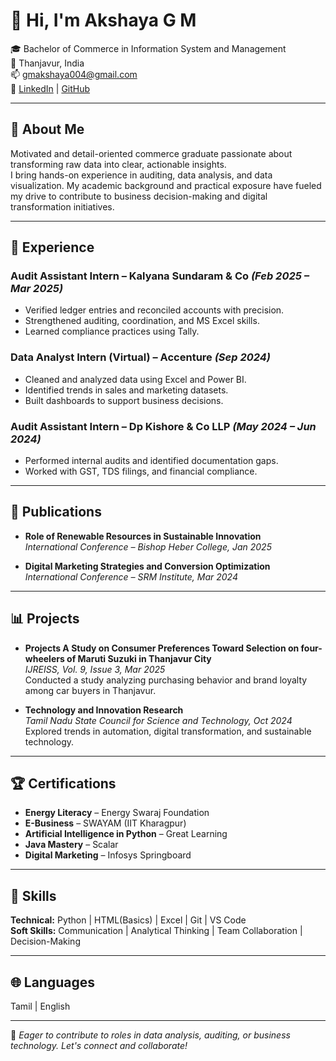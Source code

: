 # 👋 Hi, I'm Akshaya G M

🎓 Bachelor of Commerce in Information System and Management  
📍 Thanjavur, India  
📫 [gmakshaya004@gmail.com](mailto:gmakshaya004@gmail.com)  
🔗 [LinkedIn](https://www.linkedin.com/in/gmakshaya/) | [GitHub](https://github.com/yourusername)

---

## 🚀 About Me

Motivated and detail-oriented commerce graduate passionate about transforming raw data into clear, actionable insights.  
I bring hands-on experience in auditing, data analysis, and data visualization. My academic background and practical exposure have fueled my drive to contribute to business decision-making and digital transformation initiatives.

---

## 💼 Experience

### Audit Assistant Intern – Kalyana Sundaram & Co _(Feb 2025 – Mar 2025)_
- Verified ledger entries and reconciled accounts with precision.
- Strengthened auditing, coordination, and MS Excel skills.
- Learned compliance practices using Tally.

### Data Analyst Intern (Virtual) – Accenture _(Sep 2024)_
- Cleaned and analyzed data using Excel and Power BI.
- Identified trends in sales and marketing datasets.
- Built dashboards to support business decisions.

### Audit Assistant Intern – Dp Kishore & Co LLP _(May 2024 – Jun 2024)_
- Performed internal audits and identified documentation gaps.
- Worked with GST, TDS filings, and financial compliance.

---

## 📝 Publications

- **Role of Renewable Resources in Sustainable Innovation**  
  _International Conference – Bishop Heber College, Jan 2025_

- **Digital Marketing Strategies and Conversion Optimization**  
  _International Conference – SRM Institute, Mar 2024_

---

## 📊 Projects

- **Projects
  A Study on Consumer Preferences Toward Selection on four-wheelers of Maruti Suzuki in Thanjavur City**  
  _IJREISS, Vol. 9, Issue 3, Mar 2025_  
  Conducted a study analyzing purchasing behavior and brand loyalty among car buyers in Thanjavur.

- **Technology and Innovation Research**  
  _Tamil Nadu State Council for Science and Technology, Oct 2024_  
  Explored trends in automation, digital transformation, and sustainable technology.

---

## 🏆 Certifications

- **Energy Literacy** – Energy Swaraj Foundation  
- **E-Business** – SWAYAM (IIT Kharagpur)  
- **Artificial Intelligence in Python** – Great Learning  
- **Java Mastery** – Scalar  
- **Digital Marketing** – Infosys Springboard  

---

## 🧠 Skills

**Technical:** Python | HTML(Basics) | Excel | Git | VS Code  
**Soft Skills:** Communication | Analytical Thinking | Team Collaboration | Decision-Making  

---

## 🌐 Languages

 Tamil | English

---

📌 _Eager to contribute to roles in data analysis, auditing, or business technology. Let's connect and collaborate!_
